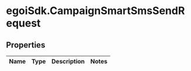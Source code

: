 # egoiSdk.CampaignSmartSmsSendRequest

## Properties
Name | Type | Description | Notes
------------ | ------------- | ------------- | -------------


